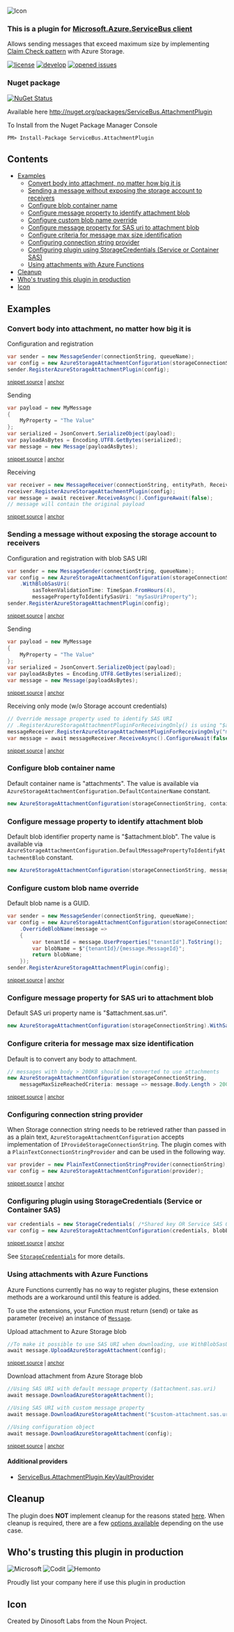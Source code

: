 <!--
GENERATED FILE - DO NOT EDIT
This file was generated by [MarkdownSnippets](https://github.com/SimonCropp/MarkdownSnippets).
Source File: /README.source.md
To change this file edit the source file and then run MarkdownSnippets.
-->

![Icon](https://github.com/SeanFeldman/ServiceBus.AttachmentPlugin/blob/master/images/project-icon.png)

### This is a plugin for [Microsoft.Azure.ServiceBus client](https://github.com/Azure/azure-service-bus-dotnet/)

Allows sending messages that exceed maximum size by implementing [Claim Check pattern](http://www.enterpriseintegrationpatterns.com/patterns/messaging/StoreInLibrary.html) with Azure Storage.

[![license](https://img.shields.io/github/license/mashape/apistatus.svg)](https://github.com/SeanFeldman/ServiceBus.AttachmentPlugin/blob/master/LICENSE)
[![develop](https://img.shields.io/appveyor/ci/seanfeldman/ServiceBus-AttachmentPlugin/develop.svg?style=flat-square&branch=develop)](https://ci.appveyor.com/project/seanfeldman/ServiceBus-AttachmentPlugin)
[![opened issues](https://img.shields.io/github/issues-raw/badges/shields/website.svg)](https://github.com/SeanFeldman/ServiceBus.AttachmentPlugin/issues)

### Nuget package

[![NuGet Status](https://buildstats.info/nuget/ServiceBus.AttachmentPlugin?includePreReleases=true)](https://www.nuget.org/packages/ServiceBus.AttachmentPlugin/)

Available here http://nuget.org/packages/ServiceBus.AttachmentPlugin

To Install from the Nuget Package Manager Console 

    PM> Install-Package ServiceBus.AttachmentPlugin

<!-- toc -->
## Contents

  * [Examples](#examples)
    * [Convert body into attachment, no matter how big it is](#convert-body-into-attachment-no-matter-how-big-it-is)
    * [Sending a message without exposing the storage account to receivers](#sending-a-message-without-exposing-the-storage-account-to-receivers)
    * [Configure blob container name](#configure-blob-container-name)
    * [Configure message property to identify attachment blob](#configure-message-property-to-identify-attachment-blob)
    * [Configure custom blob name override](#configure-custom-blob-name-override)
    * [Configure message property for SAS uri to attachment blob](#configure-message-property-for-sas-uri-to-attachment-blob)
    * [Configure criteria for message max size identification](#configure-criteria-for-message-max-size-identification)
    * [Configuring connection string provider](#configuring-connection-string-provider)
    * [Configuring plugin using StorageCredentials (Service or Container SAS)](#configuring-plugin-using-storagecredentials-service-or-container-sas)
    * [Using attachments with Azure Functions](#using-attachments-with-azure-functions)
  * [Cleanup](#cleanup)
  * [Who's trusting this plugin in production](#whos-trusting-this-plugin-in-production)
  * [Icon](#icon)<!-- endtoc -->

## Examples

### Convert body into attachment, no matter how big it is

Configuration and registration

<!-- snippet: ConfigurationAndRegistration -->
<a id='snippet-configurationandregistration'/></a>
```cs
var sender = new MessageSender(connectionString, queueName);
var config = new AzureStorageAttachmentConfiguration(storageConnectionString);
sender.RegisterAzureStorageAttachmentPlugin(config);
```
<sup><a href='/src/ServiceBus.AttachmentPlugin.Tests/Snippets.cs#L14-L20' title='File snippet `configurationandregistration` was extracted from'>snippet source</a> | <a href='#snippet-configurationandregistration' title='Navigate to start of snippet `configurationandregistration`'>anchor</a></sup>
<!-- endsnippet -->

Sending

<!-- snippet: AttachmentSending -->
<a id='snippet-attachmentsending'/></a>
```cs
var payload = new MyMessage
{
    MyProperty = "The Value"
};
var serialized = JsonConvert.SerializeObject(payload);
var payloadAsBytes = Encoding.UTF8.GetBytes(serialized);
var message = new Message(payloadAsBytes);
```
<sup><a href='/src/ServiceBus.AttachmentPlugin.Tests/Snippets.cs#L26-L36' title='File snippet `attachmentsending` was extracted from'>snippet source</a> | <a href='#snippet-attachmentsending' title='Navigate to start of snippet `attachmentsending`'>anchor</a></sup>
<!-- endsnippet -->

Receiving

<!-- snippet: AttachmentReceiving -->
<a id='snippet-attachmentreceiving'/></a>
```cs
var receiver = new MessageReceiver(connectionString, entityPath, ReceiveMode.ReceiveAndDelete);
receiver.RegisterAzureStorageAttachmentPlugin(config);
var message = await receiver.ReceiveAsync().ConfigureAwait(false);
// message will contain the original payload
```
<sup><a href='/src/ServiceBus.AttachmentPlugin.Tests/Snippets.cs#L42-L49' title='File snippet `attachmentreceiving` was extracted from'>snippet source</a> | <a href='#snippet-attachmentreceiving' title='Navigate to start of snippet `attachmentreceiving`'>anchor</a></sup>
<!-- endsnippet -->

### Sending a message without exposing the storage account to receivers

Configuration and registration with blob SAS URI

<!-- snippet: ConfigurationAndRegistrationSas -->
<a id='snippet-configurationandregistrationsas'/></a>
```cs
var sender = new MessageSender(connectionString, queueName);
var config = new AzureStorageAttachmentConfiguration(storageConnectionString)
    .WithBlobSasUri(
        sasTokenValidationTime: TimeSpan.FromHours(4),
        messagePropertyToIdentifySasUri: "mySasUriProperty");
sender.RegisterAzureStorageAttachmentPlugin(config);
```
<sup><a href='/src/ServiceBus.AttachmentPlugin.Tests/Snippets.cs#L54-L63' title='File snippet `configurationandregistrationsas` was extracted from'>snippet source</a> | <a href='#snippet-configurationandregistrationsas' title='Navigate to start of snippet `configurationandregistrationsas`'>anchor</a></sup>
<!-- endsnippet -->

Sending

<!-- snippet: AttachmentSendingSas -->
<a id='snippet-attachmentsendingsas'/></a>
```cs
var payload = new MyMessage
{
    MyProperty = "The Value"
};
var serialized = JsonConvert.SerializeObject(payload);
var payloadAsBytes = Encoding.UTF8.GetBytes(serialized);
var message = new Message(payloadAsBytes);
```
<sup><a href='/src/ServiceBus.AttachmentPlugin.Tests/Snippets.cs#L99-L109' title='File snippet `attachmentsendingsas` was extracted from'>snippet source</a> | <a href='#snippet-attachmentsendingsas' title='Navigate to start of snippet `attachmentsendingsas`'>anchor</a></sup>
<!-- endsnippet -->

Receiving only mode (w/o Storage account credentials)

<!-- snippet: AttachmentReceivingSas -->
<a id='snippet-attachmentreceivingsas'/></a>
```cs
// Override message property used to identify SAS URI
// .RegisterAzureStorageAttachmentPluginForReceivingOnly() is using "$attachment.sas.uri" by default
messageReceiver.RegisterAzureStorageAttachmentPluginForReceivingOnly("mySasUriProperty");
var message = await messageReceiver.ReceiveAsync().ConfigureAwait(false);
```
<sup><a href='/src/ServiceBus.AttachmentPlugin.Tests/Snippets.cs#L115-L122' title='File snippet `attachmentreceivingsas` was extracted from'>snippet source</a> | <a href='#snippet-attachmentreceivingsas' title='Navigate to start of snippet `attachmentreceivingsas`'>anchor</a></sup>
<!-- endsnippet -->

### Configure blob container name

Default container name is "attachments". The value is available via `AzureStorageAttachmentConfiguration.DefaultContainerName` constant.

```c#
new AzureStorageAttachmentConfiguration(storageConnectionString, containerName:"blobs");
```

### Configure message property to identify attachment blob

Default blob identifier property name is "$attachment.blob". The value is available via `AzureStorageAttachmentConfiguration.DefaultMessagePropertyToIdentifyAttachmentBlob` constant.

```c#
new AzureStorageAttachmentConfiguration(storageConnectionString, messagePropertyToIdentifyAttachmentBlob: "myblob");
```

### Configure custom blob name override

Default blob name is a GUID.

<!-- snippet: Configure_blob_name_override -->
<a id='snippet-configure_blob_name_override'/></a>
```cs
var sender = new MessageSender(connectionString, queueName);
var config = new AzureStorageAttachmentConfiguration(storageConnectionString)
    .OverrideBlobName(message =>
    {
        var tenantId = message.UserProperties["tenantId"].ToString();
        var blobName = $"{tenantId}/{message.MessageId}";
        return blobName;
    });
sender.RegisterAzureStorageAttachmentPlugin(config);
```
<sup><a href='/src/ServiceBus.AttachmentPlugin.Tests/Snippets.cs#L68-L80' title='File snippet `configure_blob_name_override` was extracted from'>snippet source</a> | <a href='#snippet-configure_blob_name_override' title='Navigate to start of snippet `configure_blob_name_override`'>anchor</a></sup>
<!-- endsnippet -->


### Configure message property for SAS uri to attachment blob

Default SAS uri property name is "$attachment.sas.uri".

```c#
new AzureStorageAttachmentConfiguration(storageConnectionString).WithSasUri(messagePropertyToIdentifySasUri: "mySasUriProperty");
```

### Configure criteria for message max size identification

Default is to convert any body to attachment.

<!-- snippet: Configure_criteria_for_message_max_size_identification -->
<a id='snippet-configure_criteria_for_message_max_size_identification'/></a>
```cs
// messages with body > 200KB should be converted to use attachments
new AzureStorageAttachmentConfiguration(storageConnectionString,
    messageMaxSizeReachedCriteria: message => message.Body.Length > 200 * 1024);
```
<sup><a href='/src/ServiceBus.AttachmentPlugin.Tests/Snippets.cs#L127-L133' title='File snippet `configure_criteria_for_message_max_size_identification` was extracted from'>snippet source</a> | <a href='#snippet-configure_criteria_for_message_max_size_identification' title='Navigate to start of snippet `configure_criteria_for_message_max_size_identification`'>anchor</a></sup>
<!-- endsnippet -->

### Configuring connection string provider

When Storage connection string needs to be retrieved rather than passed in as a plain text, `AzureStorageAttachmentConfiguration` accepts implementation of `IProvideStorageConnectionString`.
The plugin comes with a `PlainTextConnectionStringProvider` and can be used in the following way.

<!-- snippet: Configuring_connection_string_provider -->
<a id='snippet-configuring_connection_string_provider'/></a>
```cs
var provider = new PlainTextConnectionStringProvider(connectionString);
var config = new AzureStorageAttachmentConfiguration(provider);
```
<sup><a href='/src/ServiceBus.AttachmentPlugin.Tests/Snippets.cs#L139-L144' title='File snippet `configuring_connection_string_provider` was extracted from'>snippet source</a> | <a href='#snippet-configuring_connection_string_provider' title='Navigate to start of snippet `configuring_connection_string_provider`'>anchor</a></sup>
<!-- endsnippet -->

### Configuring plugin using StorageCredentials (Service or Container SAS)

<!-- snippet: Configuring_plugin_using_StorageCredentials -->
<a id='snippet-configuring_plugin_using_storagecredentials'/></a>
```cs
var credentials = new StorageCredentials( /*Shared key OR Service SAS OR Container SAS*/);
var config = new AzureStorageAttachmentConfiguration(credentials, blobEndpoint);
```
<sup><a href='/src/ServiceBus.AttachmentPlugin.Tests/Snippets.cs#L150-L155' title='File snippet `configuring_plugin_using_storagecredentials` was extracted from'>snippet source</a> | <a href='#snippet-configuring_plugin_using_storagecredentials' title='Navigate to start of snippet `configuring_plugin_using_storagecredentials`'>anchor</a></sup>
<!-- endsnippet -->

See [`StorageCredentials`](https://docs.microsoft.com/en-us/dotnet/api/microsoft.azure.storage.auth.storagecredentials) for more details.

### Using attachments with Azure Functions

Azure Functions currently has no way to register plugins, these extension methods are a workaround until this feature is added. 

To use the extensions, your Function must return (send) or take as parameter (receive) an instance of [`Message`](https://docs.microsoft.com/en-us/dotnet/api/microsoft.azure.servicebus.message).

Upload attachment to Azure Storage blob

<!-- snippet: Upload_attachment_without_registering_plugin -->
<a id='snippet-upload_attachment_without_registering_plugin'/></a>
```cs
//To make it possible to use SAS URI when downloading, use WithBlobSasUri() when creating configuration object
await message.UploadAzureStorageAttachment(config);
```
<sup><a href='/src/ServiceBus.AttachmentPlugin.Tests/Snippets.cs#L160-L165' title='File snippet `upload_attachment_without_registering_plugin` was extracted from'>snippet source</a> | <a href='#snippet-upload_attachment_without_registering_plugin' title='Navigate to start of snippet `upload_attachment_without_registering_plugin`'>anchor</a></sup>
<!-- endsnippet -->

Download attachment from Azure Storage blob

<!-- snippet: Download_attachment_without_registering_plugin -->
<a id='snippet-download_attachment_without_registering_plugin'/></a>
```cs
//Using SAS URI with default message property ($attachment.sas.uri)
await message.DownloadAzureStorageAttachment();

//Using SAS URI with custom message property
await message.DownloadAzureStorageAttachment("$custom-attachment.sas.uri");

//Using configuration object
await message.DownloadAzureStorageAttachment(config);
```
<sup><a href='/src/ServiceBus.AttachmentPlugin.Tests/Snippets.cs#L169-L180' title='File snippet `download_attachment_without_registering_plugin` was extracted from'>snippet source</a> | <a href='#snippet-download_attachment_without_registering_plugin' title='Navigate to start of snippet `download_attachment_without_registering_plugin`'>anchor</a></sup>
<!-- endsnippet -->

#### Additional providers

* [ServiceBus.AttachmentPlugin.KeyVaultProvider](https://www.nuget.org/packages?q=ServiceBus.AttachmentPlugin.KeyVaultProvider)

## Cleanup

The plugin does **NOT** implement cleanup for the reasons stated [here](https://github.com/SeanFeldman/ServiceBus.AttachmentPlugin/issues/86#issuecomment-458541694). When cleanup is required, there are a few [options available](https://github.com/SeanFeldman/ServiceBus.AttachmentPlugin/issues/86#issue-404101630) depending on the use case.

## Who's trusting this plugin in production

![Microsoft](https://github.com/SeanFeldman/ServiceBus.AttachmentPlugin/blob/develop/images/using/microsoft.png)
![Codit](https://github.com/SeanFeldman/ServiceBus.AttachmentPlugin/blob/develop/images/using/Codit.png)
![Hemonto](https://github.com/SeanFeldman/ServiceBus.AttachmentPlugin/blob/develop/images/using/Hemonto.png)

Proudly list your company here if use this plugin in production

## Icon

Created by Dinosoft Labs from the Noun Project.

